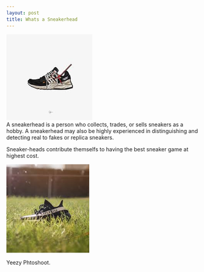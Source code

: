 ```yaml
---
layout: post
title: Whats a Sneakerhead
---
```

 
![download](/images/Offwhite.jpeg)   
A sneakerhead is a person who collects, trades, or sells sneakers as a hobby. A sneakerhead may also be highly experienced in distinguishing and detecting real to fakes or replica sneakers. 

Sneaker-heads contribute themselfs to having the best sneaker game at highest cost.

![download](/images/download.jpeg)   

Yeezy Phtoshoot.
